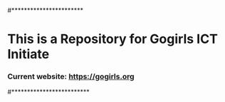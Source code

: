 #***********************
# This is a Repository for Gogirls ICT Initiate
### Current website: https://gogirls.org
#*************************